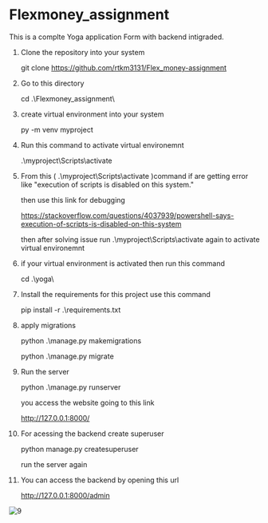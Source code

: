# Flexmoney_assignment

This is a complte Yoga application Form with backend intigraded. 

1. Clone the repository into your system

     git clone https://github.com/rtkm3131/Flex_money-assignment

2. Go to this directory

     cd .\Flexmoney_assignment\

3. create virtual environment into your system

     py -m venv myproject

4. Run this command to activate virtual environemnt 

     .\myproject\Scripts\activate

5. From this ( .\myproject\Scripts\activate  )command if are getting error like "execution of scripts is disabled on this system."
     
     then use this link for debugging  
     
     https://stackoverflow.com/questions/4037939/powershell-says-execution-of-scripts-is-disabled-on-this-system

     then after solving issue run .\myproject\Scripts\activate again to  activate virtual environemnt 

6. if your virtual environment is activated then run this command

     cd .\yoga\

7.  Install the requirements for this project use this command

     pip install -r .\requirements.txt
  
8.   apply migrations 

     python .\manage.py makemigrations

     python .\manage.py migrate

9.   Run the server 

     python .\manage.py runserver
  
     you access the website going to this link
  
     http://127.0.0.1:8000/
  
10.  For acessing the backend create superuser

     python manage.py createsuperuser
  
      run the server again

11.   You can access the backend by opening this url

      http://127.0.0.1:8000/admin
  
  
  
 





![9](https://user-images.githubusercontent.com/66213227/207027373-8a57d72a-bacd-4236-ac45-a9900af172d8.png)










